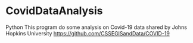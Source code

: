 # CovidDataAnalysis
Python
This program do some analysis on Covid-19 data shared by Johns Hopkins University
https://github.com/CSSEGISandData/COVID-19

